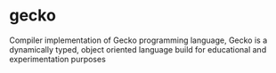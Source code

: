 # gecko
Compiler implementation of Gecko programming language, Gecko is a dynamically typed, object oriented language build for educational and experimentation purposes
